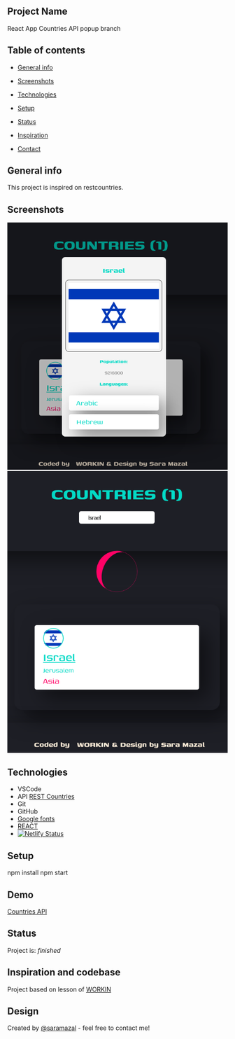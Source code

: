 

## Project Name
React App Countries API popup branch

## Table of contents
* [General info](#general-info)
* [Screenshots](#screenshots)
* [Technologies](#technologies)
* [Setup](#setup)

* [Status](#status)
* [Inspiration](#inspiration)
* [Contact](#contact)

## General info
This project is inspired on restcountries. 

## Screenshots
![Countries API popup](https://github.com/saramazal/react-app-countries-api/blob/popup/Countries-API-popup.png)
![Countries API Lader](https://github.com/saramazal/react-app-countries-api/blob/popup/Countries-API-popup-loader.png)

## Technologies
* VSCode
* API [REST Countries](https://restcountries.com/#api-endpoints-v3-all)
* Git
* GitHub
* [Google fonts](https://fonts.google.com/?category=Sans+Serif,Display,Monospace&preview.text=Word%20Smith&preview.text_type=custom)
* [REACT](https://reactjs.org/docs/getting-started.html/)
* [![Netlify Status](https://api.netlify.com/api/v1/badges/494a99c8-db99-4b5b-b7da-74c49be94d96/deploy-status)](https://app.netlify.com/sites/mazal-countries-api-popup/deploys)

## Setup
npm install
npm start

## Demo
[Countries API](https://app.netlify.com/sites/mazal-countries-api-popup/settings/general)


## Status
Project is:  _finished_

## Inspiration and codebase
Project based on lesson of [WORKIN](https://cyber.workin.co.il/)


## Design 
Created by [@saramazal](https://github.com/saramazal/) - feel free to contact me!
